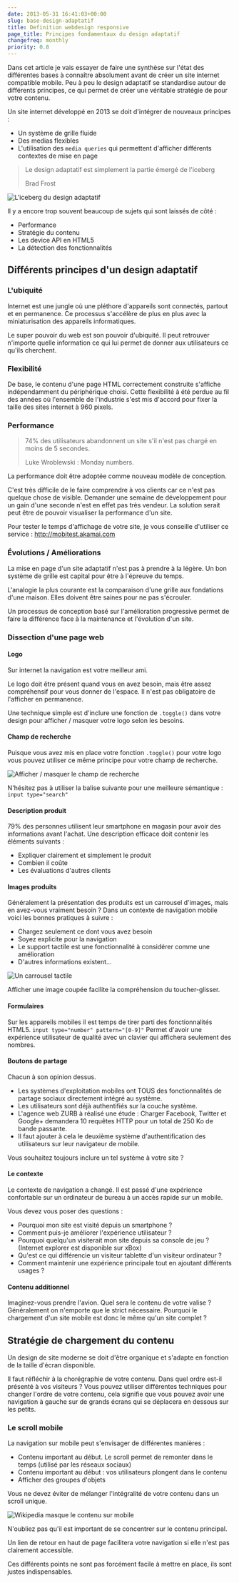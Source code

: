 ```yaml
---
date: 2013-05-31 16:41:03+00:00
slug: base-design-adaptatif
title: Definition webdesign responsive
page_title: Principes fondamentaux du design adaptatif
changefreq: monthly
priority: 0.8
---
```


Dans cet article je vais essayer de faire une synthèse sur l'état des différentes bases à connaître absolument avant de créer un site internet compatible mobile. Peu à peu le design adaptatif se standardise autour de différents principes, ce qui permet de créer une véritable stratégie de pour votre contenu.

Un site internet développé en 2013 se doit d'intégrer de nouveaux principes :

  * Un système de grille fluide
  * Des medias flexibles
  * L'utilisation des `media queries` qui permettent d'afficher différents contextes de mise en page

> Le design adaptatif est simplement la partie émergé de l'iceberg
>
> Brad Frost


![L'iceberg du design adaptatif](blog/legacy/2013/05/iceberg.jpg?raw=true)

Il y a encore trop souvent beaucoup de sujets qui sont laissés de côté :

  * Performance
  * Stratégie du contenu
  * Les device API en HTML5
  * La détection des fonctionnalités

## Différents principes d'un design adaptatif

### L'ubiquité

Internet est une jungle où une pléthore d'appareils sont connectés, partout et en permanence. Ce processus s'accélère de plus en plus avec la miniaturisation des appareils informatiques.

Le super pouvoir du web est son pouvoir d'ubiquité. Il peut retrouver n'importe quelle information ce qui lui permet de donner aux utilisateurs ce qu'ils cherchent.


### Flexibilité

De base, le contenu d'une page HTML correctement construite s'affiche indépendamment du périphérique choisi.
Cette flexibilité à été perdue au fil des années où l'ensemble de l'industrie s'est mis d'accord pour fixer la taille des sites internet à 960 pixels.


### Performance

> 74% des utilisateurs abandonnent un site s'il n'est pas chargé en moins de 5 secondes.
>
> Luke Wroblewski : Monday numbers.


La performance doit être adoptée comme nouveau modèle de conception.

C'est très difficile de le faire comprendre à vos clients car ce n'est pas quelque chose de visible. Demander une semaine de développement pour un gain d'une seconde n'est en effet pas très vendeur. La solution serait peut être de pouvoir visualiser la performance d'un site.

Pour tester le temps d'affichage de votre site, je vous conseille d'utiliser ce service : http://mobitest.akamai.com


### Évolutions / Améliorations


La mise en page d'un site adaptatif n'est pas à prendre à la légère. Un bon système de grille est capital pour être à l'épreuve du temps.

L'analogie la plus courante est la comparaison d'une grille aux fondations d'une maison. Elles doivent être saines pour ne pas s'écrouler.

Un processus de conception basé sur l'amélioration progressive permet de faire la différence face à la maintenance et l'évolution d'un site.


### Dissection d'une page web

#### Logo

Sur internet la navigation est votre meilleur ami.

Le logo doit être présent quand vous en avez besoin, mais être assez compréhensif pour vous donner de l'espace. Il n'est pas obligatoire de l'afficher en permanence.

Une technique simple est d'inclure une fonction de `.toggle()` dans votre design pour afficher / masquer votre logo selon les besoins.


#### Champ de recherche


Puisque vous avez mis en place votre fonction `.toggle()` pour votre logo vous pouvez utiliser ce même principe pour votre champ de recherche.

![Afficher / masquer le champ de recherche](blog/legacy/2013/05/toggle-search.png?raw=true)

N'hésitez pas à utiliser la balise suivante pour une meilleure sémantique : `input type="search"`


#### Description produit

79% des personnes utilisent leur smartphone en magasin pour avoir des informations avant l'achat.
Une description efficace doit contenir les éléments suivants :

  * Expliquer clairement et simplement le produit
  * Combien il coûte
  * Les évaluations d'autres clients




#### Images produits


Généralement la présentation des produits est un carrousel d'images, mais en avez-vous vraiment besoin ?
Dans un contexte de navigation mobile voici les bonnes pratiques à suivre :

  * Chargez seulement ce dont vous avez besoin
  * Soyez explicite pour la navigation
  * Le support tactile est une fonctionnalité à considérer comme une amélioration
  * D'autres informations existent...

![Un carrousel tactile](blog/legacy/2013/05/side-content.png?raw=true)

Afficher une image coupée facilite la compréhension du toucher-glisser.


#### Formulaires


Sur les appareils mobiles il est temps de tirer parti des fonctionnalités HTML5.
`input type="number" pattern="[0-9]"` Permet d'avoir une expérience utilisateur de qualité avec un clavier qui affichera seulement des nombres.


#### Boutons de partage


Chacun à son opinion dessus.

  * Les systèmes d'exploitation mobiles ont TOUS des fonctionnalités de partage sociaux directement intégré au système.
  * Les utilisateurs sont déjà authentifiés sur la couche système.
  * L'agence web ZURB à réalisé une étude : Charger Facebook, Twitter et Google+ demandera 10 requêtes HTTP pour un total de 250 Ko de bande passante.
  * Il faut ajouter à cela le deuxième système d'authentification des utilisateurs sur leur navigateur de mobile.

Vous souhaitez toujours inclure un tel système à votre site ?

#### Le contexte

Le contexte de navigation a changé. Il est passé d'une expérience confortable sur un ordinateur de bureau à un accès rapide sur un mobile.

Vous devez vous poser des questions :

  * Pourquoi mon site est visité depuis un smartphone ?
  * Comment puis-je améliorer l'expérience utilisateur ?
  * Pourquoi quelqu'un visiterait mon site depuis sa console de jeu ? (Internet explorer est disponible sur xBox)
  * Qu'est ce qui différencie un visiteur tablette d'un visiteur ordinateur ?
  * Comment maintenir une expérience principale tout en ajoutant différents usages ?


#### Contenu additionnel

Imaginez-vous prendre l'avion. Quel sera le contenu de votre valise ? Généralement on n'emporte que le strict nécessaire.
Pourquoi le chargement d'un site mobile est donc le même qu'un site complet ?

## Stratégie de chargement du contenu


Un design de site moderne se doit d'être organique et s'adapte en fonction de la taille d'écran disponible.

Il faut réfléchir à la chorégraphie de votre contenu. Dans quel ordre est-il présenté à vos visiteurs ? Vous pouvez utiliser différentes techniques pour changer l'ordre de votre contenu, cela signifie que vous pouvez avoir une navigation à gauche sur de grands écrans qui se déplacera en dessous sur les petits.


### Le scroll mobile

La navigation sur mobile peut s'envisager de différentes manières :

  * Contenu important au début. Le scroll permet de remonter dans le temps (utilisé par les réseaux sociaux)
  * Contenu important au début : vos utilisateurs plongent dans le contenu
  * Afficher des groupes d'objets


Vous ne devez éviter de mélanger l'intégralité de votre contenu dans un scroll unique.

![Wikipedia masque le contenu sur mobile](blog/legacy/2013/05/progressive-disclosure.png?raw=true)

N'oubliez pas qu'il est important de se concentrer sur le contenu principal.

Un lien de retour en haut de page facilitera votre navigation si elle n'est pas clairement accessible.

Ces différents points ne sont pas forcément facile à mettre en place, ils sont justes indispensables.
